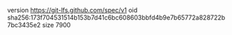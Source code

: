 version https://git-lfs.github.com/spec/v1
oid sha256:173f704531514b153b7d41c6bc608603bbfd4b9e7b65772a828722b7bc3435e2
size 7900
